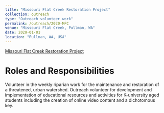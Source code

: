```yaml
---
title: "Missouri Flat Creek Restoration Project"
collection: outreach
type: "Outreach volunteer work"
permalink: /outreach/2020-MFC
venue: "Missouri Flat Creek, Pullman, WA"
date: 2020-01-01
location: "Pullman, WA, USA"
---
```


[Missouri Flat Creek Restoration Project](https://www.facebook.com/Missouri-Flat-Creek-Restoration-1523488934376792/?hc_ref=ARSb2ea2bVHM4JNy9BTiCgJVG7N73PgDFdjNYe96mtW8dwxWuRCsRaRt5CUzgMg5MaE&fref=nf&__xts__[0]=68.ARDZywiH1Yp5gs5QaqGajR7Ycwp7G-owlsOa2tsLx1l0Qfxm9h221J9tlDSn56q7VWZveAGjkO4-0LesutlMBDtaIAmMkXbdObgmalTxBa-GoTRtTxJJDqYU367ok-n4bKRcUlFsxNzHlOuVe2pr6A5jVzerOWOaAu__bVLSdxjVFhq8RniGlvE-J3pehtUQQEw4krKxBNEr7K1rpnK5X3xWh-q0JM_XTzzFeZUqlsyapKPLqBNlUBLctkDihdP4hqV3k-egecd7ranMzJpyXDmfpkcGNUsXv-_ubdVYLbacUHSZlC3WbRonp1LZqyQsFfGDPM17povFgbDc_e50tF-nLpjo&__tn__=kC-R)

Roles and Responsibilities
======
Volunteer in the weekly riparian work for the maintenance and restoration of a threatened, urban watershed. Outreach volunteer for development and implementation of educational resources and activities for K-university aged students including the creation of online video content and a dichotomous key. 
